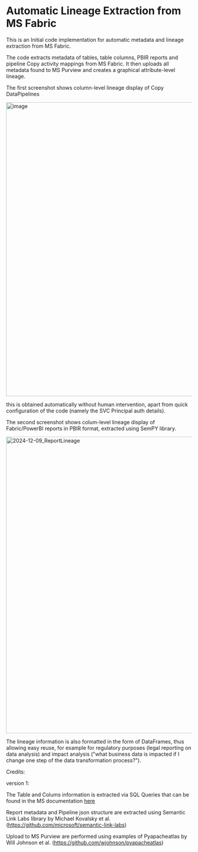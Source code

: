 # Automatic Lineage Extraction from MS Fabric

This is an Initial code implementation for automatic metadata and lineage extraction from MS Fabric.

The code extracts metadata of tables, table columns, PBIR reports and pipeline Copy activity mappings from MS Fabric.
It then uploads all metadata found to MS Purview and creates a graphical attribute-level lineage.

The first screenshot shows column-level lineage display of Copy DataPipelines

<img width="797" alt="image" src="https://github.com/user-attachments/assets/6169652b-24ed-4fd0-ade9-16a3a3f2501c">

this is obtained automatically without human intervention, apart from quick configuration of the code (namely the SVC Principal auth details).

The second screenshot shows colum-level lineage display of Fabric/PowerBI reports in PBIR format, extracted using SemPY library.

<img width="804" alt="2024-12-09_ReportLineage" src="https://github.com/user-attachments/assets/3087e579-6bbf-43ba-b869-8a38dfab7fdb">

The lineage information is also formatted in the form of DataFrames, thus allowing easy reuse, for example for regulatory purposes (legal reporting on data analysis) and impact analysis ("what business data is impacted if I change one step of the data transformation process?").

Credits:

version 1: 

The Table and Colums information is extracted via SQL Queries that can be found in the MS documentation [here](https://learn.microsoft.com/en-us/sql/relational-databases/system-catalog-views/querying-the-sql-server-system-catalog-faq?view=fabric#_FAQ31) 

Report metadata and Pipeline json structure are extracted using Semantic Link Labs library by Michael Kovalsky et al. (https://github.com/microsoft/semantic-link-labs)

Upload to MS Purview are performed using examples of Pyapacheatlas by Will Johnson et al. (https://github.com/wjohnson/pyapacheatlas)
